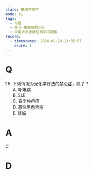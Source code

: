 ```yaml
---
class: 皮肤性病学
mode: A1
tags:
  - 习题
  - 章节-皮肤病的治疗
  - 中南大学皮肤性病学习题集
record:
  - timestamps: 2024-09-10-11:35:57
    score: 1
---
```


# Q
25. 下列情况为光化学疗法的禁忌症，除了？  
A. 卟啉病  
B. SLE  
C. 春季种痘疹  
D. 恶性黑色素瘤  
E. 妊娠  
# A
C
# D
